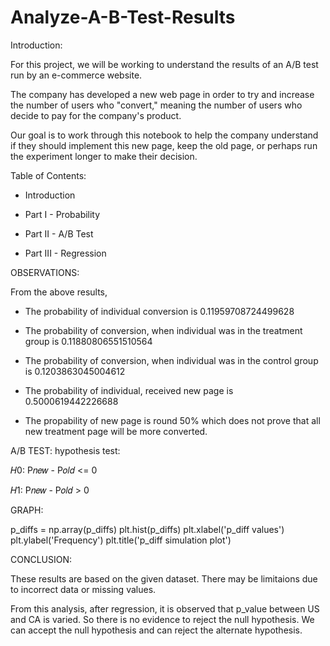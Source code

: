 # Analyze-A-B-Test-Results

Introduction:

For this project, we will be working to understand the results of an A/B test run by an e-commerce website.

The company has developed a new web page in order to try and increase the number of users who "convert," meaning the number of users who decide to pay for the company's product. 

Our goal is to work through this notebook to help the company understand if they should implement this new page, keep the old page, or perhaps run the experiment longer to make their decision.

Table of Contents:

* Introduction

* Part I - Probability

* Part II - A/B Test

* Part III - Regression



OBSERVATIONS:

From the above results,

* The probability of individual conversion is 0.11959708724499628

* The probability of conversion, when individual was in the treatment group is 0.11880806551510564

* The probability of conversion, when individual was in the control group is 0.1203863045004612

* The probability of individual, received new page is 0.5000619442226688

* The propability of new page is round 50% which does not prove that all new treatment page will be more converted.



A/B TEST:
hypothesis test:

𝐻0: P𝑛𝑒𝑤 - P𝑜𝑙𝑑 <= 0

𝐻1: P𝑛𝑒𝑤 - P𝑜𝑙𝑑 > 0

GRAPH:

p_diffs = np.array(p_diffs)
plt.hist(p_diffs)
plt.xlabel('p_diff values')
plt.ylabel('Frequency')
plt.title('p_diff simulation plot')


CONCLUSION:

These results are based on the given dataset. There may be limitaions due to incorrect data or missing values.

From this analysis, after regression, it is observed that p_value between US and CA is varied. So there is no evidence to reject the null hypothesis. We can accept the null hypothesis and can reject the alternate hypothesis.
